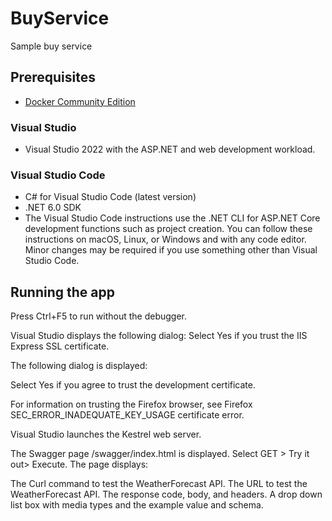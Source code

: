 # BuyService
Sample buy service

## Prerequisites
- [Docker Community Edition]([https://www.docker.com/](https://www.docker.com/products/docker-desktop))

### Visual Studio
- Visual Studio 2022 with the ASP.NET and web development workload.

### Visual Studio Code
- C# for Visual Studio Code (latest version)
- .NET 6.0 SDK
- The Visual Studio Code instructions use the .NET CLI for ASP.NET Core development functions such as project creation. You can follow these instructions on macOS, Linux, or Windows and with any code editor. Minor changes may be required if you use something other than Visual Studio Code.


## Running the app
Press Ctrl+F5 to run without the debugger.

Visual Studio displays the following dialog:
Select Yes if you trust the IIS Express SSL certificate.

The following dialog is displayed:

Select Yes if you agree to trust the development certificate.

For information on trusting the Firefox browser, see Firefox SEC_ERROR_INADEQUATE_KEY_USAGE certificate error.

Visual Studio launches the Kestrel web server.

The Swagger page /swagger/index.html is displayed. Select GET > Try it out> Execute. The page displays:

The Curl command to test the WeatherForecast API.
The URL to test the WeatherForecast API.
The response code, body, and headers.
A drop down list box with media types and the example value and schema.

